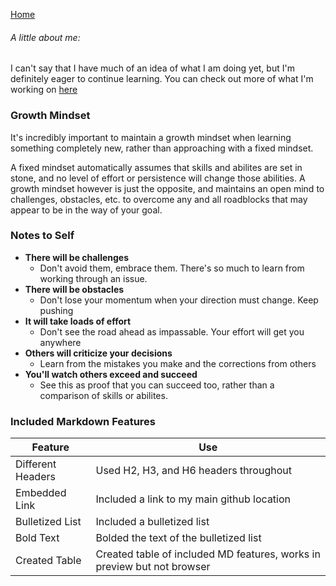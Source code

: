 [Home](/)

###### A little about me:
I can't say that I have much of an idea of what I am doing yet, but I'm definitely eager to continue learning. You can check out more of what I'm working on [here](https://tjohnson986.github.io/)

### Growth Mindset
It's incredibly important to maintain a growth mindset when learning something completely new, rather than approaching with a fixed mindset. 

A fixed mindset automatically assumes that skills and abilites are set in stone, and no level of effort or persistence will change those abilities. A growth mindset however is just the opposite, and maintains an open mind to challenges, obstacles, etc. to overcome any and all roadblocks that may appear to be in the way of your goal. 

### Notes to Self
- **There will be challenges**
  - Don't avoid them, embrace them. There's so much to learn from working through an issue. 
- **There will be obstacles**
  - Don't lose your momentum when your direction must change. Keep pushing
- **It will take loads of effort**
  - Don't see the road ahead as impassable. Your effort will get you anywhere
- **Others will criticize your decisions**
  - Learn from the mistakes you make and the corrections from others
- **You'll watch others exceed and succeed**
  - See this as proof that you can succeed too, rather than a comparison of skills or abilites. 



### Included Markdown Features
Feature | Use
--- | ---
Different Headers | Used H2, H3, and H6 headers throughout
Embedded Link | Included a link to my main github location
Bulletized List | Included a bulletized list |
Bold Text | Bolded the text of the bulletized list
Created Table | Created table of included MD features, works in preview but not browser
